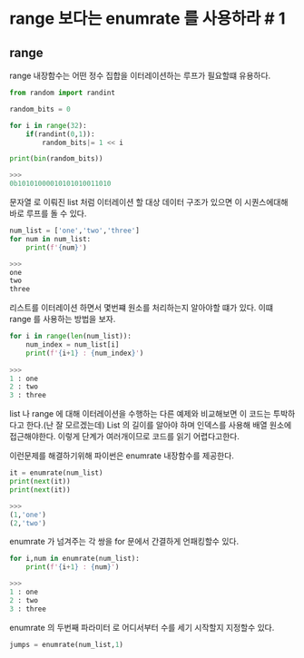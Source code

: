 # range 보다는 enumrate 를 사용하라 # 1

## range 
range 내장함수는 어떤 정수 집합을 이터레이션하는 루프가 필요할떄 유용하다.
```python
from random import randint

random_bits = 0

for i in range(32):
    if(randint(0,1)):
        random_bits|= 1 << i 

print(bin(random_bits))

>>>
0b10101000010101010011010
```

문자열 로 이뤄진 list 처럼 이터레이션 할 대상 데이터 구조가 있으면 이 시퀀스에대해 바로 루프를 돌 수 있다.


```python
num_list = ['one','two','three']
for num in num_list:
    print(f'{num}')

>>>
one
two
three
```

리스트를 이터레이션 하면서 몇번쨰 원소를 처리하는지 알아야할 떄가 있다. 이떄 range 를 사용하는 방법을 보자.

```python
for i in range(len(num_list)):
    num_index = num_list[i]
    print(f'{i+1} : {num_index}')
    
>>>
1 : one
2 : two
3 : three
```

list 나 range 에 대해 이터레이션을 수행하는 다른 예제와 비교해보면 이 코드는 투박하다고 한다.(난 잘 모르겠는데) List 의 길이를 알아야 하며 인덱스를 사용해 배열 원소에 접근해야한다. 이렇게 단계가 여러개이므로 코드를 읽기 어렵다고한다.

이런문제를 해결하기위해 파이썬은 enumrate 내장함수를 제공한다.

```python
it = enumrate(num_list)
print(next(it))
print(next(it))

>>>
(1,'one')
(2,'two')
```

enumrate 가 넘겨주는 각 쌍을 for 문에서 간결하게 언패킹할수 있다.

```python
for i,num in enumrate(num_list):
    print(f'{i+1} : {num}')

>>>
1 : one
2 : two
3 : three
```

enumrate 의 두번째 파라미터 로 어디서부터 수를 세기 시작할지 지정할수 있다.

```python
jumps = enumrate(num_list,1)
```
